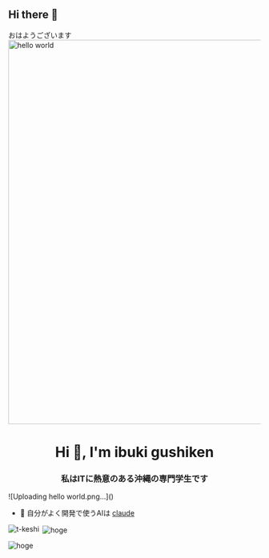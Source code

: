 ## Hi there 👋
おはようございます
<img width="1366" height="768" alt="hello world" src="https://github.com/user-attachments/assets/07d35393-1ddd-42fb-94c1-ac0c1ca813d5" />

<h1 align="center">Hi 👋, I'm ibuki gushiken</h1>
<h3 align="center">私はITに熱意のある沖縄の専門学生です</h3>
![Uploading hello world.png…]()

- 📝 自分がよく開発で使うAIは [claude]([https://claude.ai/new])

<p><img align="left" src="https://github-readme-stats.vercel.app/api/top-langs?username=hoge&show_icons=true&locale=en&layout=compact" alt="t-keshi" /></p>
<p>&nbsp;<img align="center" src="https://github-readme-stats.vercel.app/api?username=hoge&show_icons=true&locale=en" alt="hoge" /></p>
<p><img align="center" src="https://github-readme-streak-stats.herokuapp.com/?user=hoge&" alt="hoge" /></p>

